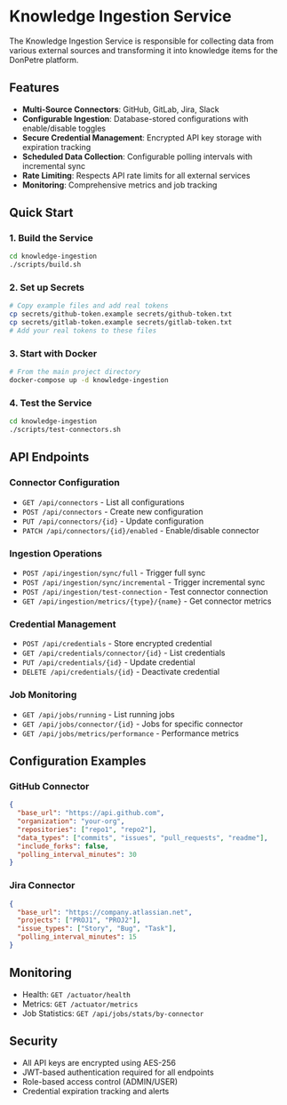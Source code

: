 # Knowledge Ingestion Service

The Knowledge Ingestion Service is responsible for collecting data from various external sources and transforming it into knowledge items for the DonPetre platform.

## Features

- **Multi-Source Connectors**: GitHub, GitLab, Jira, Slack
- **Configurable Ingestion**: Database-stored configurations with enable/disable toggles
- **Secure Credential Management**: Encrypted API key storage with expiration tracking
- **Scheduled Data Collection**: Configurable polling intervals with incremental sync
- **Rate Limiting**: Respects API rate limits for all external services
- **Monitoring**: Comprehensive metrics and job tracking

## Quick Start

### 1. Build the Service
```bash
cd knowledge-ingestion
./scripts/build.sh
```

### 2. Set up Secrets
```bash
# Copy example files and add real tokens
cp secrets/github-token.example secrets/github-token.txt
cp secrets/gitlab-token.example secrets/gitlab-token.txt
# Add your real tokens to these files
```

### 3. Start with Docker
```bash
# From the main project directory
docker-compose up -d knowledge-ingestion
```

### 4. Test the Service
```bash
cd knowledge-ingestion
./scripts/test-connectors.sh
```

## API Endpoints

### Connector Configuration
- `GET /api/connectors` - List all configurations
- `POST /api/connectors` - Create new configuration
- `PUT /api/connectors/{id}` - Update configuration
- `PATCH /api/connectors/{id}/enabled` - Enable/disable connector

### Ingestion Operations
- `POST /api/ingestion/sync/full` - Trigger full sync
- `POST /api/ingestion/sync/incremental` - Trigger incremental sync
- `POST /api/ingestion/test-connection` - Test connector connection
- `GET /api/ingestion/metrics/{type}/{name}` - Get connector metrics

### Credential Management
- `POST /api/credentials` - Store encrypted credential
- `GET /api/credentials/connector/{id}` - List credentials
- `PUT /api/credentials/{id}` - Update credential
- `DELETE /api/credentials/{id}` - Deactivate credential

### Job Monitoring
- `GET /api/jobs/running` - List running jobs
- `GET /api/jobs/connector/{id}` - Jobs for specific connector
- `GET /api/jobs/metrics/performance` - Performance metrics

## Configuration Examples

### GitHub Connector
```json
{
  "base_url": "https://api.github.com",
  "organization": "your-org",
  "repositories": ["repo1", "repo2"],
  "data_types": ["commits", "issues", "pull_requests", "readme"],
  "include_forks": false,
  "polling_interval_minutes": 30
}
```

### Jira Connector
```json
{
  "base_url": "https://company.atlassian.net",
  "projects": ["PROJ1", "PROJ2"],
  "issue_types": ["Story", "Bug", "Task"],
  "polling_interval_minutes": 15
}
```

## Monitoring

- Health: `GET /actuator/health`
- Metrics: `GET /actuator/metrics`
- Job Statistics: `GET /api/jobs/stats/by-connector`

## Security

- All API keys are encrypted using AES-256
- JWT-based authentication required for all endpoints
- Role-based access control (ADMIN/USER)
- Credential expiration tracking and alerts